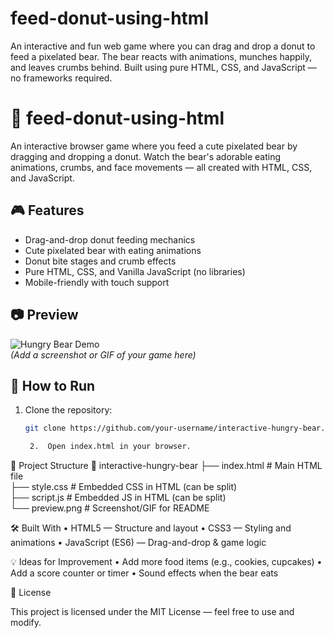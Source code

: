 # feed-donut-using-html
An interactive and fun web game where you can drag and drop a donut to feed a pixelated bear. The bear reacts with animations, munches happily, and leaves crumbs behind. Built using pure HTML, CSS, and JavaScript — no frameworks required.

# 🐻 feed-donut-using-html 

An interactive browser game where you feed a cute pixelated bear by dragging and dropping a donut. Watch the bear's adorable eating animations, crumbs, and face movements — all created with HTML, CSS, and JavaScript.  

## 🎮 Features  
- Drag-and-drop donut feeding mechanics  
- Cute pixelated bear with eating animations  
- Donut bite stages and crumb effects  
- Pure HTML, CSS, and Vanilla JavaScript (no libraries)  
- Mobile-friendly with touch support  

## 📷 Preview  
![Hungry Bear Demo]()  
*(Add a screenshot or GIF of your game here)*  

## 🚀 How to Run  
1. Clone the repository:  
   ```bash
   git clone https://github.com/your-username/interactive-hungry-bear.git

   	2.	Open index.html in your browser.

📂 Project Structure
📁 interactive-hungry-bear
 ├── index.html   # Main HTML file  
 ├── style.css    # Embedded CSS in HTML (can be split)  
 ├── script.js    # Embedded JS in HTML (can be split)  
 └── preview.png  # Screenshot/GIF for README  


 🛠️ Built With
	•	HTML5 — Structure and layout
	•	CSS3 — Styling and animations
	•	JavaScript (ES6) — Drag-and-drop & game logic

💡 Ideas for Improvement
	•	Add more food items (e.g., cookies, cupcakes)
	•	Add a score counter or timer
	•	Sound effects when the bear eats

📜 License

This project is licensed under the MIT License — feel free to use and modify.


   
